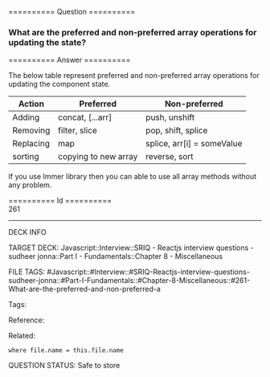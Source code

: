 ========== Question ==========  

### What are the preferred and non-preferred array operations for updating the state?  

========== Answer ==========  

The below table represent preferred and non-preferred array operations for updating the component state.

| Action    | Preferred            | Non-preferred              |
| --------- | -------------------- | -------------------------- |
| Adding    | concat, [...arr]     | push, unshift              |
| Removing  | filter, slice        | pop, shift, splice         |
| Replacing | map                  | splice, arr[i] = someValue |
| sorting   | copying to new array | reverse, sort              |

If you use Immer library then you can able to use all array methods without any problem.

========== Id ==========  
261

---

DECK INFO

TARGET DECK: Javascript::Interview::SRIQ - Reactjs interview questions - sudheer jonna::Part I - Fundamentals::Chapter 8 - Miscellaneous

FILE TAGS: #Javascript::#Interview::#SRIQ-Reactjs-interview-questions-sudheer-jonna::#Part-I-Fundamentals::#Chapter-8-Miscellaneous::#261-What-are-the-preferred-and-non-preferred-a

Tags:

Reference:

Related:

```dataview
where file.name = this.file.name
```

QUESTION STATUS: Safe to store
